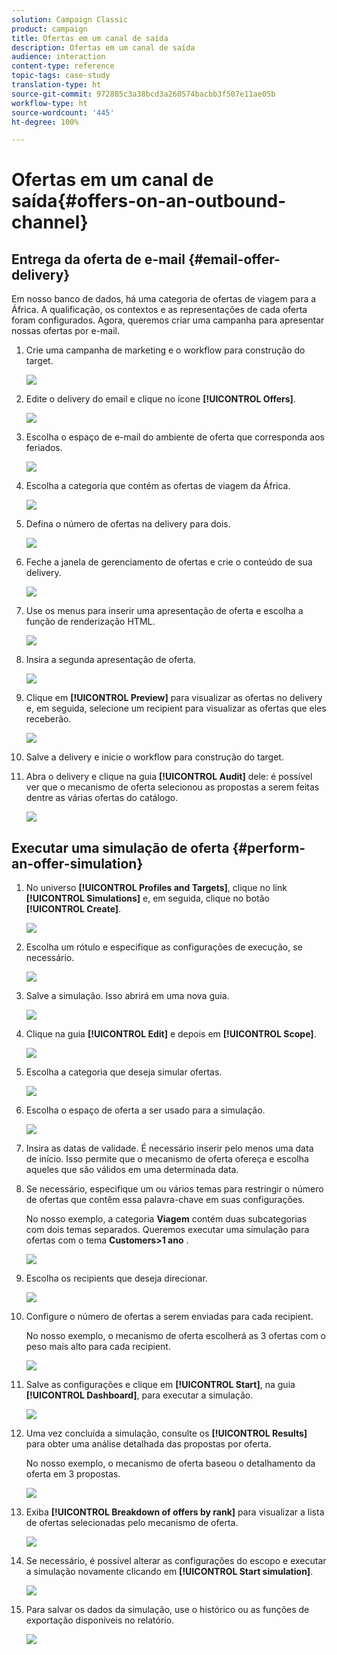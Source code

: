 ```yaml
---
solution: Campaign Classic
product: campaign
title: Ofertas em um canal de saída
description: Ofertas em um canal de saída
audience: interaction
content-type: reference
topic-tags: case-study
translation-type: ht
source-git-commit: 972885c3a38bcd3a260574bacbb3f507e11ae05b
workflow-type: ht
source-wordcount: '445'
ht-degree: 100%

---
```



# Ofertas em um canal de saída{#offers-on-an-outbound-channel}

## Entrega da oferta de e-mail {#email-offer-delivery}

Em nosso banco de dados, há uma categoria de ofertas de viagem para a África. A qualificação, os contextos e as representações de cada oferta foram configurados. Agora, queremos criar uma campanha para apresentar nossas ofertas por e-mail.

1. Crie uma campanha de marketing e o workflow para construção do target.

   ![](assets/offer_delivery_example_001.png)

1. Edite o delivery do email e clique no ícone **[!UICONTROL Offers]**.

   ![](assets/offer_delivery_example_002.png)

1. Escolha o espaço de e-mail do ambiente de oferta que corresponda aos feriados.

   ![](assets/offer_delivery_example_003.png)

1. Escolha a categoria que contém as ofertas de viagem da África.

   ![](assets/offer_delivery_example_004.png)

1. Defina o número de ofertas na delivery para dois.

   ![](assets/offer_delivery_example_005.png)

1. Feche a janela de gerenciamento de ofertas e crie o conteúdo de sua delivery.

   ![](assets/offer_delivery_example_006.png)

1. Use os menus para inserir uma apresentação de oferta e escolha a função de renderização HTML.

   ![](assets/offer_delivery_example_007.png)

1. Insira a segunda apresentação de oferta.

   ![](assets/offer_delivery_example_008.png)

1. Clique em **[!UICONTROL Preview]** para visualizar as ofertas no delivery e, em seguida, selecione um recipient para visualizar as ofertas que eles receberão.

   ![](assets/offer_delivery_example_009.png)

1. Salve a delivery e inicie o workflow para construção do target.
1. Abra o delivery e clique na guia **[!UICONTROL Audit]** dele: é possível ver que o mecanismo de oferta selecionou as propostas a serem feitas dentre as várias ofertas do catálogo.

   ![](assets/offer_delivery_example_010.png)

## Executar uma simulação de oferta {#perform-an-offer-simulation}

1. No universo **[!UICONTROL Profiles and Targets]**, clique no link **[!UICONTROL Simulations]** e, em seguida, clique no botão **[!UICONTROL Create]**.

   ![](assets/offer_simulation_001.png)

1. Escolha um rótulo e especifique as configurações de execução, se necessário.

   ![](assets/offer_simulation_example_002.png)

1. Salve a simulação. Isso abrirá em uma nova guia.

   ![](assets/offer_simulation_example_003.png)

1. Clique na guia **[!UICONTROL Edit]** e depois em **[!UICONTROL Scope]**.

   ![](assets/offer_simulation_example_004.png)

1. Escolha a categoria que deseja simular ofertas.

   ![](assets/offer_simulation_example_005.png)

1. Escolha o espaço de oferta a ser usado para a simulação.

   ![](assets/offer_simulation_example_006.png)

1. Insira as datas de validade. É necessário inserir pelo menos uma data de início. Isso permite que o mecanismo de oferta ofereça e escolha aqueles que são válidos em uma determinada data.
1. Se necessário, especifique um ou vários temas para restringir o número de ofertas que contêm essa palavra-chave em suas configurações.

   No nosso exemplo, a categoria **Viagem** contém duas subcategorias com dois temas separados. Queremos executar uma simulação para ofertas com o tema **Customers>1 ano** .

   ![](assets/offer_simulation_example_007.png)

1. Escolha os recipients que deseja direcionar.

   ![](assets/offer_simulation_example_008.png)

1. Configure o número de ofertas a serem enviadas para cada recipient.

   No nosso exemplo, o mecanismo de oferta escolherá as 3 ofertas com o peso mais alto para cada recipient.

   ![](assets/offer_simulation_example_009.png)

1. Salve as configurações e clique em **[!UICONTROL Start]**, na guia **[!UICONTROL Dashboard]**, para executar a simulação.

   ![](assets/offer_simulation_example_010.png)

1. Uma vez concluída a simulação, consulte os **[!UICONTROL Results]** para obter uma análise detalhada das propostas por oferta.

   No nosso exemplo, o mecanismo de oferta baseou o detalhamento da oferta em 3 propostas.

   ![](assets/offer_simulation_example_011.png)

1. Exiba **[!UICONTROL Breakdown of offers by rank]** para visualizar a lista de ofertas selecionadas pelo mecanismo de oferta.

   ![](assets/offer_simulation_example_012.png)

1. Se necessário, é possível alterar as configurações do escopo e executar a simulação novamente clicando em **[!UICONTROL Start simulation]**.

   ![](assets/offer_simulation_example_010.png)

1. Para salvar os dados da simulação, use o histórico ou as funções de exportação disponíveis no relatório.

   ![](assets/offer_simulation_example_013.png)

